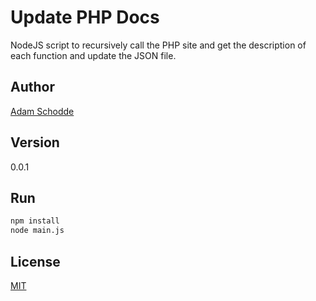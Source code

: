 Update PHP Docs
=========
NodeJS script to recursively call the PHP site and get the description of each function and update the JSON file.

Author
------
[Adam Schodde]

Version
-------

0.0.1


Run
--------------

```sh
npm install
node main.js
```


License
-------

[MIT]

  [Adam Schodde]: http://github.com/brutalhonesty
  [MIT]: http://www.tldrlegal.com/license/mit-license